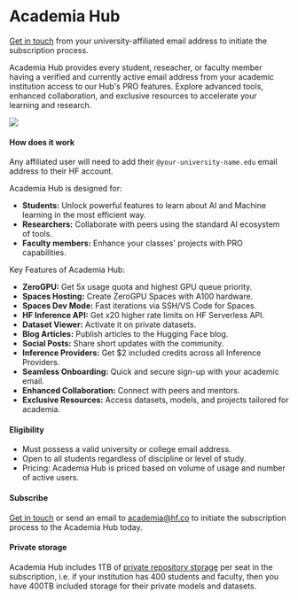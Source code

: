# Academia Hub

<Tip>
<a href="https://huggingface.co/contact/sales?from=academia" target="_blank">Get in touch</a> from your university-affiliated email address to initiate the subscription process.
</Tip>

Academia Hub provides every student, reseacher, or faculty member having a verified and currently active email address from your academic institution access to our Hub's PRO features. Explore advanced tools, enhanced collaboration, and exclusive resources to accelerate your learning and research.

<a href="https://huggingface.co/contact/sales?from=academia" class="flex justify-center">
    <img class="block" src="https://huggingface.co/datasets/julien-c/documentation-images/resolve/main/AcademiaHub.png" />
</a>

#### How does it work

Any affiliated user will need to add their `@your-university-name.edu` email address to their HF account.

Academia Hub is designed for:
- **Students:** Unlock powerful features to learn about AI and Machine learning in the most efficient way.
- **Researchers:** Collaborate with peers using the standard AI ecosystem of tools.
- **Faculty members:** Enhance your classes' projects with PRO capabilities.

Key Features of Academia Hub:

- **ZeroGPU:** Get 5x usage quota and highest GPU queue priority.
- **Spaces Hosting:** Create ZeroGPU Spaces with A100 hardware.
- **Spaces Dev Mode:** Fast iterations via SSH/VS Code for Spaces.
- **HF Inference API:** Get x20 higher rate limits on HF Serverless API.
- **Dataset Viewer:** Activate it on private datasets.
- **Blog Articles:** Publish articles to the Hugging Face blog.
- **Social Posts:** Share short updates with the community.
- **Inference Providers:** Get $2 included credits across all Inference Providers.
- **Seamless Onboarding:** Quick and secure sign-up with your academic email.
- **Enhanced Collaboration:** Connect with peers and mentors.
- **Exclusive Resources:** Access datasets, models, and projects tailored for academia.

#### Eligibility

- Must possess a valid university or college email address.
- Open to all students regardless of discipline or level of study.
- Pricing: Academia Hub is priced based on volume of usage and number of active users. 
#### Subscribe


<a href="https://huggingface.co/contact/sales?from=academia" target="_blank">Get in touch</a> or send an email to academia@hf.co to initiate the subscription process to the Academia Hub today.

#### Private storage

Academia Hub includes 1TB of [private repository storage](./storage-limits) per seat in the subscription, i.e. if your institution has 400 students and faculty, then you have 400TB included storage for their private models and datasets.
